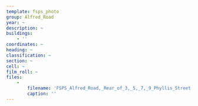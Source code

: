 ```yaml
---
template: fsps_photo
group: Alfred_Road
year: ~
description: ~
buildings:
    - ''
coordinates: ~
heading: ~
classification: ~
section: ~
cell: ~
film_roll: ~
files:
    -
        filename: 'FSPS_Alfred_Road,_Rear_of_3,_5,_7,_9_Phyllis_Street,_2-4-E.png'
        caption: ''
---
```

